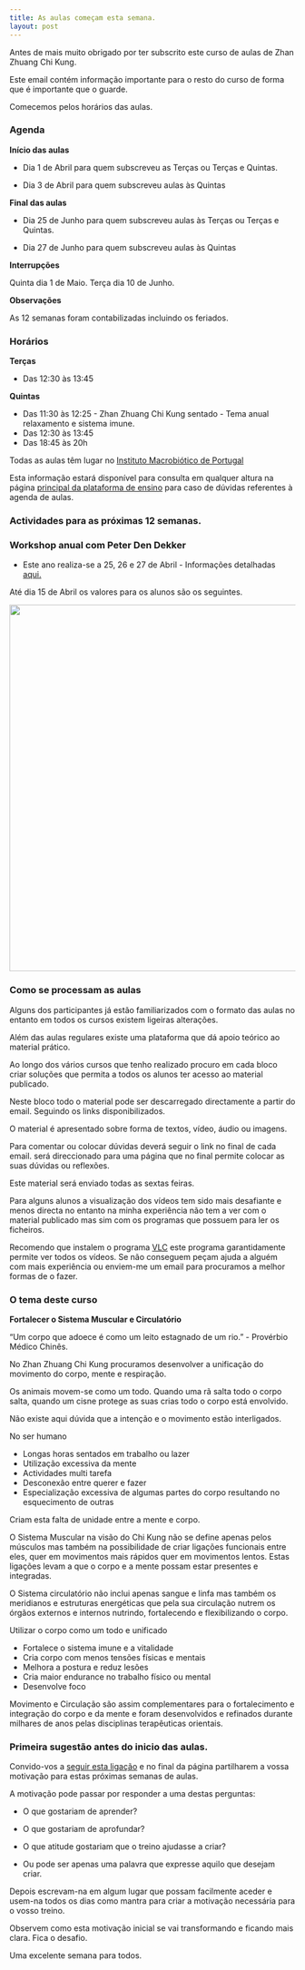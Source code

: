 ```yaml
---
title: As aulas começam esta semana.
layout: post
---
```

Antes de mais muito obrigado por ter subscrito este curso de aulas de Zhan Zhuang Chi Kung.

Este email contém informação importante para o resto do curso de forma que é importante que o guarde.

Comecemos pelos horários das aulas.

### Agenda

**Início das aulas**

- Dia 1 de Abril para quem subscreveu as Terças ou Terças e Quintas.

- Dia 3 de Abril para quem subscreveu aulas às Quintas

**Final das aulas** 

- Dia 25 de Junho para quem subscreveu aulas às Terças ou Terças e Quintas.

- Dia 27 de Junho para quem subscreveu aulas às Quintas

**Interrupções** 

Quinta dia 1 de Maio.
Terça dia 10 de Junho. 

**Observações**

As 12 semanas foram contabilizadas incluindo os feriados. 

### Horários 

**Terças**

- Das 12:30 às 13:45

**Quintas**

- Das 11:30 às 12:25 - Zhan Zhuang Chi Kung sentado - Tema anual relaxamento e sistema imune. 
- Das 12:30 às 13:45 
- Das 18:45 às 20h 

Todas as aulas têm lugar no <a href="http://e-macrobiotica.com" target="_blank">Instituto Macrobiótico de Portugal</a>

Esta informação estará disponível para consulta em qualquer altura na página [principal da plataforma de ensino](http://b3regulares.devagar.org) para caso de dúvidas referentes à agenda de aulas. 

### Actividades para as próximas 12 semanas.

### Workshop anual com Peter Den Dekker 

- Este ano realiza-se a 25, 26 e 27 de Abril - Informações detalhadas [aqui.](http://devagar.org/2014/03/13/workshop.html)

Até dia 15 de Abril os valores para os alunos são os seguintes. 

<p><img src="http://regulares.devagar.org/files/valores2014a.jpg" class="profile" style="float: center; margin-right: 1em; width: 646px;"></p>

### Como se processam as aulas

Alguns dos participantes já estão familiarizados com o formato das aulas no entanto em todos os cursos existem ligeiras alterações.

Além das aulas regulares existe uma plataforma que dá apoio teórico ao material prático.

Ao longo dos vários cursos que tenho realizado procuro em cada bloco criar soluções que permita a todos os alunos ter acesso ao material publicado. 

Neste bloco todo o material pode ser descarregado directamente a partir do email. Seguindo os links disponibilizados. 

O material é apresentado sobre forma de textos, vídeo, áudio ou imagens. 

Para comentar ou colocar dúvidas deverá seguir o link no final de cada email. será direccionado para uma página que no final permite colocar as suas dúvidas ou reflexões. 

Este material será enviado todas as sextas feiras. 

Para alguns alunos a visualização dos vídeos tem sido mais desafiante e menos directa no entanto na minha experiência não tem a ver com o material publicado mas sim com os programas que possuem para ler os ficheiros. 

Recomendo que instalem o programa [VLC](https://www.videolan.org/vlc/) este programa garantidamente permite ver todos os vídeos. Se não conseguem peçam ajuda a alguém com mais experiência ou enviem-me um email para procuramos a melhor formas de o fazer. 

### O tema deste curso

**Fortalecer o Sistema Muscular e Circulatório**

“Um corpo que adoece é como um leito estagnado de um rio.” - Provérbio Médico Chinês.

No Zhan Zhuang Chi Kung procuramos desenvolver a unificação do movimento do corpo, mente e respiração.

Os animais movem-se como um todo. Quando uma rã salta todo o corpo salta, quando um cisne protege as suas crias todo o corpo está envolvido.

Não existe aqui dúvida que a intenção e o movimento estão interligados.

No ser humano

+ Longas horas sentados em trabalho ou lazer
+ Utilização excessiva da mente
+ Actividades multi tarefa
+ Desconexão entre querer e fazer
+ Especialização excessiva de algumas partes do corpo resultando no esquecimento de outras

Criam esta falta de unidade entre a mente e corpo.

O Sistema Muscular na visão do Chi Kung não se define apenas pelos músculos mas também na possibilidade de criar ligações funcionais entre eles, quer em movimentos mais rápidos quer em movimentos lentos. Estas ligações levam a que o corpo e a mente possam estar presentes e integradas.

O Sistema circulatório não inclui apenas sangue e linfa mas também os meridianos e estruturas energéticas que pela sua circulação nutrem os órgãos externos e internos nutrindo, fortalecendo e flexibilizando o corpo.

Utilizar o corpo como um todo e unificado

+ Fortalece o sistema imune e a vitalidade
+ Cria corpo com menos tensões físicas e mentais
+ Melhora a postura e reduz lesões
+ Cria maior endurance no trabalho físico ou mental
+ Desenvolve foco

Movimento e Circulação são assim complementares para o fortalecimento e integração do corpo e da mente e foram desenvolvidos e refinados durante milhares de anos pelas disciplinas terapêuticas orientais.

### Primeira sugestão antes do inicio das aulas. 

Convido-vos a [seguir esta ligação](http://b3regulares.devagar.org/2014/03/31/inicio.html) e no final da página partilharem a vossa motivação para estas próximas semanas de aulas. 

A motivação pode passar por responder a uma destas perguntas:

+ O que gostariam de aprender?

+ O que gostariam de aprofundar?

+ O que atitude gostariam que o treino ajudasse a criar?

+ Ou pode ser apenas uma palavra que expresse aquilo que desejam criar. 

Depois escrevam-na em algum lugar que possam facilmente aceder e usem-na todos os dias como mantra para criar a motivação necessária para o vosso treino.

Observem como esta motivação inicial se vai transformando e ficando mais clara. 
Fica o desafio. 

Uma excelente semana para todos. 
